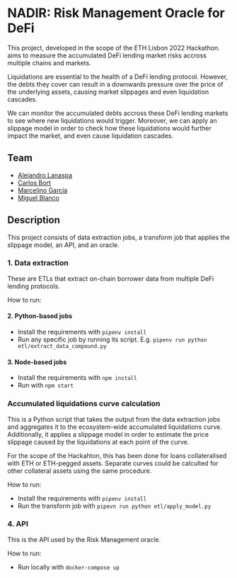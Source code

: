 # NADIR: Risk Management Oracle for DeFi

This project, developed in the scope of the ETH Lisbon 2022 Hackathon. aims to measure the accumulated DeFi lending market risks accross multiple chains and markets.

Liquidations are essential to the health of a DeFi lending protocol. However, the debts they cover can result in a downwards pressure over the price of the underlying assets, causing market slippages and even liquidation cascades.

We can monitor the accumulated debts accross these DeFi lending markets to see where new liquidations would trigger. Moreover, we can apply an slippage model in order to check how these liquidations would further impact the market, and even cause liquidation cascades.

## Team

 * [Alejandro Lanaspa](https://github.com/AlejandroLanaspa)
 * [Carlos Bort](https://github.com/carlosbort)
 * [Marcelino García](https://github.com/mgarciate)
 * [Miguel Blanco](https://github.com/miguel-bm)

## Description

This project consists of data extraction jobs, a transform job that applies the slippage model, an API, and an oracle.

### 1. Data extraction

These are ETLs that extract on-chain borrower data from multiple DeFi lending protocols.

How to run:

#### 2. Python-based jobs

 * Install the requirements with `pipenv install`
 * Run any specific job by running its script. E.g. `pipenv run python etl/extract_data_compound.py`
 
#### 3. Node-based jobs

 * Install the requirements with `npm install`
 * Run with `npm start`

### Accumulated liquidations curve calculation

This is a Python script that takes the output from the data extraction jobs and aggregates it to the ecosystem-wide accumulated liquidations curve. Additionally, it applies a slippage model in order to estimate the price slippage caused by the liquidations at each point of the curve.

For the scope of the Hackahton, this has been done for loans collateralised with ETH or ETH-pegged assets. Separate curves could be calculted for other collateral assets using the same procedure.

How to run:

 * Install the requirements with `pipenv install`
 * Run the transform job with `pipevn run python etl/apply_model.py`

### 4. API

This is the API used by the Risk Management oracle.

How to run:

 * Run locally with `docker-compose up`
